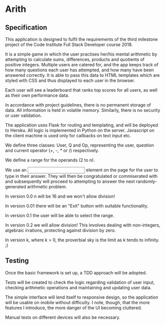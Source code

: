 # Arith

## Specification

This application is designed to fulfil the requirements of the third milestone project of the Code Institute Full Stack Developer course 2018.

It is a simple game in which the user practises her/his mental arithmetic by attempting to calculate sums, differences, products and quotients of positive integers.  Multiple users are catered for, and the app keeps track of how many questions each user has attempted, and how many have been answered correctly.   It is able to pass this data to HTML templates which are styled with CSS and thus displayed to each user in the browser.

Each user will see a leaderboard that ranks top scores for all users, as well as their own performance data.

In accordance with project guidelines, there is no permanent storage of data.   All information is held in volatile memory.   Similarly, there is no security or user validation.

The application uses Flask for routing and templating, and will be deployed to Heroku.   All logic is implemented in Python on the server.   Javascript on the client machine is used only for callbacks on text input etc.

We define three classes: User, Q and Op, representing the user, question and current operator (+, -, * or /) respectively.

We define a range for the operands (2 to n).

We use an <input> element on the page for the user to type in their answer.  They will then be congratulated or commiserated with and subsequently will proceed to attempting to answer the next randomly-generated arithmetic problem.

In version 0.0 n will be 16 and we won't allow division!

In version 0.01 there will be an "Exit" button with suitable functionality.

In version 0.1 the user will be able to select the range.

In version 0.2 we will allow division!   This involves dealing with non-integers, algebraic irrations, protecting against division by zero.

In version k, where k > 0, the proverbial sky is the limit as k tends to infinity. ;)

## Testing

Once the basic framework is set up, a TDD approach will be adopted.

Tests will be created to check the logic regarding validation of user input, checking arithmetic operations and maintaining and updating user data.

The simple interface will lend itself to responsive design, so the application will be usable on mobile without difficulty.   I note, though, that the more features I introduce, the more danger of the UI becoming cluttered.

Manual tests on different devices will also be necessary.
